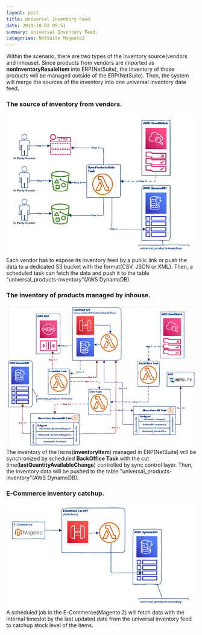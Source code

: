 ```yaml
---
layout: post
title: Universal Inventory Feed
date: 2019-10-02 09:51
summary: Universal Inventory Feed.
categories: NetSuite Magento2
---
```


Within the scenario, there are two types of the Inventory source(vendors and inhouse).  Since products from vendors are imported as **nonInventoryResaleItem** into ERP(NetSuite), the Inventory of those products will be managed outside of the ERP(NetSuite).  Then, the system will merge the sources of the inventory into one universal inventory data feed.

### The source of inventory from vendors.
![The source of inventory from vendors](/images/2019-12-01_14-23-29.png)
Each vendor has to expose its inventory feed by a public link or push the data to a dedicated S3 bucket with the format(CSV, JSON or XML).  Then, a scheduled task can fetch the data and push it to the table "universal_products-inventory"(AWS DynamoDB).

### The inventory of products managed by inhouse.
![The inventory of products managed by inhouse](/images/2019-12-01_14-21-15.png)
The inventory of the items(**inventoryItem**) managed in ERP(NetSuite) will be synchronized by scheduled **BackOffice Task** with the cut time(**lastQuantityAvailableChange**) controlled by sync control layer.  Then, the inventory data will be pushed to the table "universal_products-inventory"(AWS DynamoDB).

### E-Commerce inventory catchup.
![E-Commerce inventory catchup](/images/2019-12-01_14-24-02.png)
A scheduled job in the E-Commerce(Magento 2) will fetch data with the internal timeslot by the last updated date from the universal inventory feed to catchup stock level of the items.